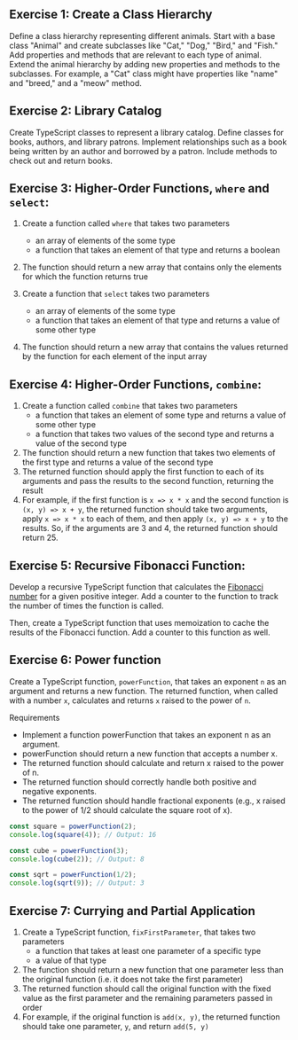 ## Exercise 1: Create a Class Hierarchy

Define a class hierarchy representing different animals. Start with a base class "Animal" and create subclasses like "Cat," "Dog," "Bird," and "Fish."
Add properties and methods that are relevant to each type of animal. Extend the animal hierarchy by adding new properties and methods to the subclasses. For example, a "Cat" class might have properties like "name" and "breed," and a "meow" method.

## Exercise 2: Library Catalog

Create TypeScript classes to represent a library catalog. Define classes for books, authors, and library patrons.
Implement relationships such as a book being written by an author and borrowed by a patron. Include methods to check out and return books.

## Exercise 3: Higher-Order Functions, `where` and `select`:

1. Create a function called `where` that takes two parameters
   - an array of elements of the some type
   - a function that takes an element of that type and returns a boolean
2. The function should return a new array that contains only the elements for which the function returns true

1. Create a function that `select` takes two parameters
   - an array of elements of the some type
   - a function that takes an element of that type and returns a value of some other type
2. The function should return a new array that contains the values returned by the function for each element of the input array

## Exercise 4: Higher-Order Functions, `combine`:

1. Create a function called `combine` that takes two parameters
   - a function that takes an element of some type and returns a value of some other type
   - a function that takes two values of the second type and returns a value of the second type
2. The function should return a new function that takes two elements of the first type and returns a value of the second type
3. The returned function should apply the first function to each of its arguments and pass the results to the second function, returning the result
4. For example, if the first function is `x => x * x` and the second function is `(x, y) => x + y`, the returned function should take two arguments, apply `x => x * x` to each of them, and then apply `(x, y) => x + y` to the results. So, if the arguments are 3 and 4, the returned function should return 25.

## Exercise 5: Recursive Fibonacci Function:

Develop a recursive TypeScript function that calculates the [Fibonacci number](https://www.wikiwand.com/en/Fibonacci_number) for a given positive integer. Add a counter to the function to track the number of times the function is called.

Then, create a TypeScript function that uses memoization to cache the results of the Fibonacci function. Add a counter to this function as well.

## Exercise 6: Power function

Create a TypeScript function, `powerFunction`, that takes an exponent `n` as an argument and returns a new function. The returned function, when called with a number `x`, calculates and returns `x` raised to the power of `n`.

Requirements
- Implement a function powerFunction that takes an exponent n as an argument.
- powerFunction should return a new function that accepts a number x.
- The returned function should calculate and return x raised to the power of n.
- The returned function should correctly handle both positive and negative exponents.
- The returned function should handle fractional exponents (e.g., x raised to the power of 1/2 should calculate the square root of x).

```js
const square = powerFunction(2);
console.log(square(4)); // Output: 16

const cube = powerFunction(3);
console.log(cube(2)); // Output: 8

const sqrt = powerFunction(1/2);
console.log(sqrt(9)); // Output: 3
```

## Exercise 7: Currying and Partial Application

1. Create a TypeScript function, `fixFirstParameter`, that takes two parameters
   - a function that takes at least one parameter of a specific type
   - a value of that type
2. The function should return a new function that one parameter less than the original function (i.e. it does not take the first parameter)
3. The returned function should call the original function with the fixed value as the first parameter and the remaining parameters passed in order
4. For example, if the original function is `add(x, y)`, the returned function should take one parameter, `y`, and return `add(5, y)`